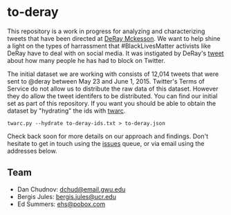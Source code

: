 to-deray
========

This repository is a work in progress for analyzing and characterizing tweets that have been directed at [DeRay Mckesson](https://twitter.com/deray).  We want to help shine a light on the types of harrassment that #BlackLivesMatter activists like DeRay have to deal with on social media.  It was instigated by DeRay's [tweet](https://twitter.com/deray/status/604782399906418688) about how many people he has had to block on Twitter.

The initial dataset we are working with consists of 12,014 tweets that were sent to @deray between May 23 and June 1, 2015. Twitter's Terms of Service do not allow us to distribute the raw data of this dataset. However they do allow the tweet identifers to be distributed. You can find our initial set as part of this repository. If you want you should be able to obtain the dataset by "hydrating" the ids with [twarc](http://github.com/edsu/twarc).

    twarc.py --hydrate to-deray-ids.txt > to-deray.json

Check back soon for more details on our approach and findings. Don't hesitate to get in touch using the [issues](https://github.com/edsu/to-deray/issues) queue, or via email using the addresses below.

## Team

* Dan Chudnov: [dchud@email.gwu.edu](mailto:dchud@email.gwu.edu)
* Bergis Jules: [bergis.jules@ucr.edu](mailto:bergis.jules@ucr.edu) 
* Ed Summers: [ehs@pobox.com](mailto:ehs@pobox.com)
